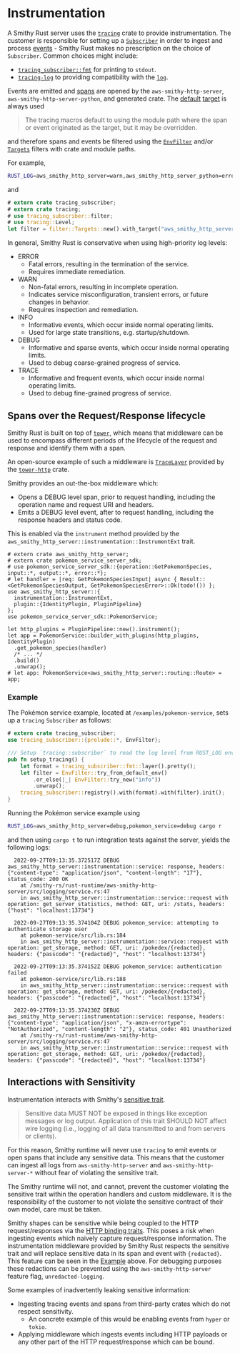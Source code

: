 # Instrumentation

A Smithy Rust server uses the [`tracing`](https://github.com/tokio-rs/tracing) crate to provide instrumentation. The customer is responsible for setting up a [`Subscriber`](https://docs.rs/tracing/latest/tracing/subscriber/trait.Subscriber.html) in order to ingest and process [events](https://docs.rs/tracing/latest/tracing/struct.Event.html) - Smithy Rust makes no prescription on the choice of `Subscriber`. Common choices might include:

- [`tracing_subscriber::fmt`](https://docs.rs/tracing-subscriber/latest/tracing_subscriber/fmt/index.html) for printing to `stdout`.
- [`tracing-log`](https://crates.io/crates/tracing-log) to providing compatibility with the [`log`](https://crates.io/crates/log).

Events are emitted and [spans](https://docs.rs/tracing/latest/tracing/struct.Span.html) are opened by the `aws-smithy-http-server`, `aws-smithy-http-server-python`, and generated crate. The [default](https://docs.rs/tracing/latest/tracing/struct.Metadata.html) [target](https://docs.rs/tracing/latest/tracing/struct.Metadata.html#method.target) is always used

> The tracing macros default to using the module path where the span or event originated as the target, but it may be overridden.

and therefore spans and events be filtered using the [`EnvFilter`](https://docs.rs/tracing-subscriber/latest/tracing_subscriber/filter/struct.EnvFilter.html) and/or [`Targets`](https://docs.rs/tracing-subscriber/latest/tracing_subscriber/filter/targets/struct.Targets.html) filters with crate and module paths.

For example,

```bash
RUST_LOG=aws_smithy_http_server=warn,aws_smithy_http_server_python=error
```

and

```rust
# extern crate tracing_subscriber;
# extern crate tracing;
# use tracing_subscriber::filter;
# use tracing::Level;
let filter = filter::Targets::new().with_target("aws_smithy_http_server", Level::DEBUG);
```

In general, Smithy Rust is conservative when using high-priority log levels:

- ERROR
  - Fatal errors, resulting in the termination of the service.
  - Requires immediate remediation.
- WARN
  - Non-fatal errors, resulting in incomplete operation.
  - Indicates service misconfiguration, transient errors, or future changes in behavior.
  - Requires inspection and remediation.
- INFO
  - Informative events, which occur inside normal operating limits.
  - Used for large state transitions, e.g. startup/shutdown.
- DEBUG
  - Informative and sparse events, which occur inside normal operating limits.
  - Used to debug coarse-grained progress of service.
- TRACE
  - Informative and frequent events, which occur inside normal operating limits.
  - Used to debug fine-grained progress of service.

## Spans over the Request/Response lifecycle

Smithy Rust is built on top of [`tower`](https://github.com/tower-rs/tower), which means that middleware can be used to encompass different periods of the lifecycle of the request and response and identify them with a span.

An open-source example of such a middleware is [`TraceLayer`](https://docs.rs/tower-http/latest/tower_http/trace/struct.TraceLayer.html) provided by the [`tower-http`](https://docs.rs/tower-http/latest/tower_http/) crate.

Smithy provides an out-the-box middleware which:

- Opens a DEBUG level span, prior to request handling, including the operation name and request URI and headers.
- Emits a DEBUG level event, after to request handling, including the response headers and status code.

This is enabled via the `instrument` method provided by the `aws_smithy_http_server::instrumentation::InstrumentExt` trait.

```rust,no_run
# extern crate aws_smithy_http_server;
# extern crate pokemon_service_server_sdk;
# use pokemon_service_server_sdk::{operation::GetPokemonSpecies, input::*, output::*, error::*};
# let handler = |req: GetPokemonSpeciesInput| async { Result::<GetPokemonSpeciesOutput, GetPokemonSpeciesError>::Ok(todo!()) };
use aws_smithy_http_server::{
  instrumentation::InstrumentExt,
  plugin::{IdentityPlugin, PluginPipeline}
};
use pokemon_service_server_sdk::PokemonService;

let http_plugins = PluginPipeline::new().instrument();
let app = PokemonService::builder_with_plugins(http_plugins, IdentityPlugin)
  .get_pokemon_species(handler)
  /* ... */
  .build()
  .unwrap();
# let app: PokemonService<aws_smithy_http_server::routing::Route> = app;
```

<!-- TODO: Link to it when the logging module is no longer `#[doc(hidden)]` -->

### Example

The Pokémon service example, located at `/examples/pokemon-service`, sets up a `tracing` `Subscriber` as follows:

```rust
# extern crate tracing_subscriber;
use tracing_subscriber::{prelude::*, EnvFilter};

/// Setup `tracing::subscriber` to read the log level from RUST_LOG environment variable.
pub fn setup_tracing() {
    let format = tracing_subscriber::fmt::layer().pretty();
    let filter = EnvFilter::try_from_default_env()
        .or_else(|_| EnvFilter::try_new("info"))
        .unwrap();
    tracing_subscriber::registry().with(format).with(filter).init();
}
```

Running the Pokémon service example using

```bash
RUST_LOG=aws_smithy_http_server=debug,pokemon_service=debug cargo r
```

and then using `cargo t` to run integration tests against the server, yields the following logs:

```text
  2022-09-27T09:13:35.372517Z DEBUG aws_smithy_http_server::instrumentation::service: response, headers: {"content-type": "application/json", "content-length": "17"}, status_code: 200 OK
    at /smithy-rs/rust-runtime/aws-smithy-http-server/src/logging/service.rs:47
    in aws_smithy_http_server::instrumentation::service::request with operation: get_server_statistics, method: GET, uri: /stats, headers: {"host": "localhost:13734"}

  2022-09-27T09:13:35.374104Z DEBUG pokemon_service: attempting to authenticate storage user
    at pokemon-service/src/lib.rs:184
    in aws_smithy_http_server::instrumentation::service::request with operation: get_storage, method: GET, uri: /pokedex/{redacted}, headers: {"passcode": "{redacted}", "host": "localhost:13734"}

  2022-09-27T09:13:35.374152Z DEBUG pokemon_service: authentication failed
    at pokemon-service/src/lib.rs:188
    in aws_smithy_http_server::instrumentation::service::request with operation: get_storage, method: GET, uri: /pokedex/{redacted}, headers: {"passcode": "{redacted}", "host": "localhost:13734"}

  2022-09-27T09:13:35.374230Z DEBUG aws_smithy_http_server::instrumentation::service: response, headers: {"content-type": "application/json", "x-amzn-errortype": "NotAuthorized", "content-length": "2"}, status_code: 401 Unauthorized
    at /smithy-rs/rust-runtime/aws-smithy-http-server/src/logging/service.rs:47
    in aws_smithy_http_server::instrumentation::service::request with operation: get_storage, method: GET, uri: /pokedex/{redacted}, headers: {"passcode": "{redacted}", "host": "localhost:13734"}
```

## Interactions with Sensitivity

Instrumentation interacts with Smithy's [sensitive trait](https://awslabs.github.io/smithy/2.0/spec/documentation-traits.html#sensitive-trait).

> Sensitive data MUST NOT be exposed in things like exception messages or log output. Application of this trait SHOULD NOT affect wire logging (i.e., logging of all data transmitted to and from servers or clients).

For this reason, Smithy runtime will never use `tracing` to emit events or open spans that include any sensitive data. This means that the customer can ingest all logs from `aws-smithy-http-server` and `aws-smithy-http-server-*` without fear of violating the sensitive trait.

The Smithy runtime will not, and cannot, prevent the customer violating the sensitive trait within the operation handlers and custom middleware. It is the responsibility of the customer to not violate the sensitive contract of their own model, care must be taken.

Smithy shapes can be sensitive while being coupled to the HTTP request/responses via the [HTTP binding traits](https://awslabs.github.io/smithy/2.0/spec/http-bindings.html). This poses a risk when ingesting events which naively capture request/response information. The instrumentation middleware provided by Smithy Rust respects the sensitive trait and will replace sensitive data in its span and event with `{redacted}`. This feature can be seen in the [Example](#example) above. For debugging purposes these redactions can be prevented using the `aws-smithy-http-server` feature flag, `unredacted-logging`.

Some examples of inadvertently leaking sensitive information:

- Ingesting tracing events and spans from third-party crates which do not respect sensitivity.
  - An concrete example of this would be enabling events from `hyper` or `tokio`.
- Applying middleware which ingests events including HTTP payloads or any other part of the HTTP request/response which can be bound.
